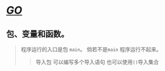 # [_GO_](http://go-tour-zh.appspot.com/list)
## 包、变量和函数。
 >程序运行的入口是包 `main`。 倘若不是`main` 程序运行不起来。
 >>导入包 可以编写多个导入语句 也可以使用`()`导入集合





